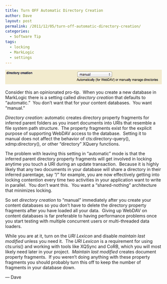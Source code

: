 ```yaml
---
title: Turn OFF Automatic Directory Creation
author: Dave
layout: post
permalink: /2011/12/05/turn-off-automatic-directory-creation/
categories:
  - Software Tip
tags:
  - locking
  - MarkLogic
  - settings
---
```

[<img class="aligncenter size-full wp-image-66" title="directorycreation" src="/wp-content/uploads/2011/12/directorycreation.jpg" alt="directory creation: manual" width="558" height="47" />][1]

Consider this an opinionated pro-tip.  When you create a new database in MarkLogic there is a setting called *directory creation* that defaults to &#8220;automatic.&#8221;  You don&#8217;t want that for your content databases.  You want &#8220;manual.&#8221;

*Directory creation:* automatic creates directory property fragments for inferred parent folders as you insert documents into URIs that resemble a file system path structure.  The property fragments exist for the explicit purpose of supporting WebDAV access to the database.  Setting it to manual does not affect the behavior of cts:directory-query(), xdmp:directory(), or other &#8220;directory&#8221; XQuery functions.

The problem with leaving this setting in &#8220;automatic&#8221; mode is that the inferred parent directory property fragments will get involved in locking anytime you touch a URI during an update transaction.  Because it is highly likely that any two documents in your database will share a directory in their inferred parentage, say &#8220;/&#8221; for example, you are now effectively getting into locking contention every time two activities in your application want to write in parallel.  You don&#8217;t want this.  You want a &#8220;shared-nothing&#8221; architecture that minimizes locking.

So set *directory creation* to &#8220;manual&#8221; immediately after you create your content databases so you don&#8217;t have to delete the directory property fragments after you have loaded all your data.  Giving up WebDAV on content databases is far preferable to having performance problems once you start testing with multiple concurrent users or multi-threaded data loaders.

While you are at it, turn on the *URI Lexicon* and disable *maintain last modified* unless you need it.  The *URI Lexicon* is a requirement for using cts:uris() and working with tools like XQSync and CoRB, which you will most likely need later in your project.  *Maintain last modified* creates document property fragments.  If you weren&#8217;t doing anything with these property fragments you should probably turn this off to keep the number of fragments in your database down.

&#8212; Dave

 [1]: /wp-content/uploads/2011/12/directorycreation.jpg